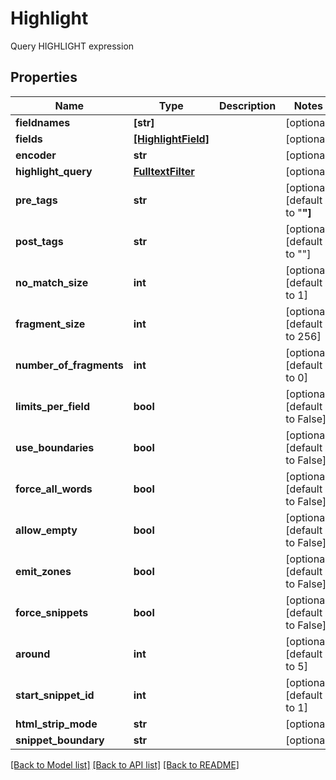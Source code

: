 # Highlight

Query HIGHLIGHT expression
## Properties
Name | Type | Description | Notes
------------ | ------------- | ------------- | -------------
**fieldnames** | **[str]** |  | [optional] 
**fields** | [**[HighlightField]**](HighlightField.md) |  | [optional] 
**encoder** | **str** |  | [optional] 
**highlight_query** | [**FulltextFilter**](FulltextFilter.md) |  | [optional] 
**pre_tags** | **str** |  | [optional] [default to "<strong>"]
**post_tags** | **str** |  | [optional] [default to "</strong>"]
**no_match_size** | **int** |  | [optional] [default to 1]
**fragment_size** | **int** |  | [optional] [default to 256]
**number_of_fragments** | **int** |  | [optional] [default to 0]
**limits_per_field** | **bool** |  | [optional] [default to False]
**use_boundaries** | **bool** |  | [optional] [default to False]
**force_all_words** | **bool** |  | [optional] [default to False]
**allow_empty** | **bool** |  | [optional] [default to False]
**emit_zones** | **bool** |  | [optional] [default to False]
**force_snippets** | **bool** |  | [optional] [default to False]
**around** | **int** |  | [optional] [default to 5]
**start_snippet_id** | **int** |  | [optional] [default to 1]
**html_strip_mode** | **str** |  | [optional] 
**snippet_boundary** | **str** |  | [optional] 

[[Back to Model list]](../README.md#documentation-for-models) [[Back to API list]](../README.md#documentation-for-api-endpoints) [[Back to README]](../README.md)


